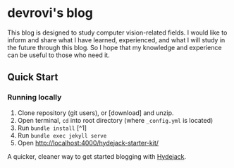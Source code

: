 # devrovi's blog

This blog is designed to study computer vision-related fields. I would like to inform and share what I have learned, experienced, and what I will study in the future through this blog. So I hope that my knowledge and experience can be useful to those who need it.

## Quick Start
### Running locally
1. Clone repository (git users), or [download] and unzip.
2. Open terminal, `cd` into root directory (where `_config.yml` is located)
3. Run `bundle install` [^1]
4. Run `bundle exec jekyll serve`
5. Open <http://localhost:4000/hydejack-starter-kit/>

A quicker, cleaner way to get started blogging with [Hydejack](https://hydejack.com/).
